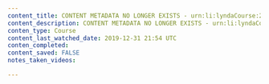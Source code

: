 ```yaml
---
content_title: CONTENT METADATA NO LONGER EXISTS - urn:li:lyndaCourse:2237444
content_description: CONTENT METADATA NO LONGER EXISTS - urn:li:lyndaCourse:2237444
conten_type: Course
content_last_watched_date: 2019-12-31 21:54 UTC
conten_completed: 
content_saved: FALSE
notes_taken_videos: 

---
```

